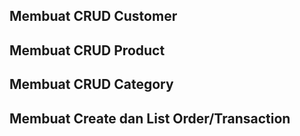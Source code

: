 ## Membuat CRUD Customer
## Membuat CRUD Product
## Membuat CRUD Category
## Membuat Create dan List Order/Transaction
